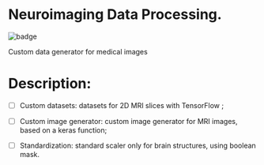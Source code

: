 # Neuroimaging Data Processing.


![badge](https://img.shields.io/github/languages/count/victor-hro/neuroimaging_generator?color=yellow&label=Python&logo=Python&logoColor=yellow)

Custom data generator for medical images

# Description:
- [ ] Custom datasets: datasets for 2D MRI slices with TensorFlow ;
- [ ] Custom image generator: custom image generator for MRI images, based on a keras function;
- [ ] Standardization: standard scaler only for brain structures, using boolean mask.

